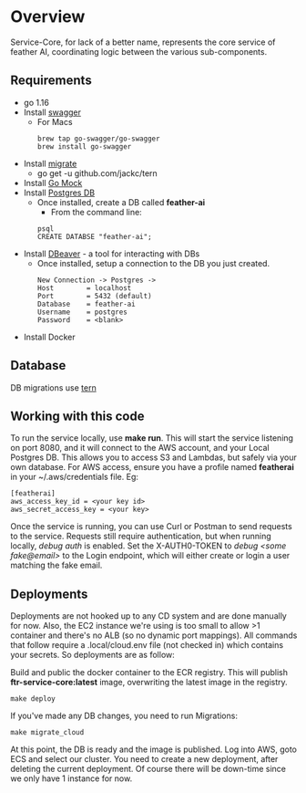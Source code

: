 # Overview

Service-Core, for lack of a better name, represents the core service of feather AI, coordinating logic between the various sub-components.

## Requirements

- go 1.16
- Install [swagger](https://goswagger.io/install.html)
    - For Macs
        ```
        brew tap go-swagger/go-swagger
        brew install go-swagger
        ```
- Install [migrate](https://github.com/jackc/tern)
    - go get -u github.com/jackc/tern
- Install [Go Mock](https://github.com/golang/mock)
- Install [Postgres DB](https://www.postgresql.org/download/)
    - Once installed, create a DB called **feather-ai**
        - From the command line:
        ```
        psql
        CREATE DATABSE "feather-ai";
        ```
- Install [DBeaver](https://dbeaver.io/) - a tool for interacting with DBs
    - Once installed, setup a connection to the DB you just created.
        ```
        New Connection -> Postgres ->
        Host        = localhost
        Port        = 5432 (default)
        Database    = feather-ai
        Username    = postgres
        Password    = <blank>
        ```
- Install Docker

## Database

DB migrations use [tern](https://github.com/jackc/tern)

## Working with this code

To run the service locally, use **make run**. This will start the service listening on port 8080, and it will connect to the AWS account, and your Local Postgres DB. This allows you to access S3 and Lambdas, but safely via your own database.
For AWS access, ensure you have a profile named **featherai** in your ~/.aws/credentials file. Eg:

    [featherai]
    aws_access_key_id = <your key id>
    aws_secret_access_key = <your key>

Once the service is running, you can use Curl or Postman to send requests to the service. Requests still require authentication, but when running locally, *debug auth* is enabled. Set the X-AUTH0-TOKEN to *debug <some fake@email>* to the Login endpoint, which will either create or login a user matching the fake email.

## Deployments

Deployments are not hooked up to any CD system and are done manually for now. Also, the EC2 instance we're using is too small to allow >1 container and there's no ALB (so no dynamic port mappings). 
All commands that follow require a .local/cloud.env file (not checked in) which contains your secrets. So deployments are as follow:

Build and public the docker container to the ECR registry. This will publish **ftr-service-core:latest** image, overwriting the latest image in the registry.
    
    make deploy

If you've made any DB changes, you need to run Migrations:

    make migrate_cloud

At this point, the DB is ready and the image is published. Log into AWS, goto ECS and select our cluster. You need to create a new deployment, after deleting the current deployment.
Of course there will be down-time since we only have 1 instance for now.
